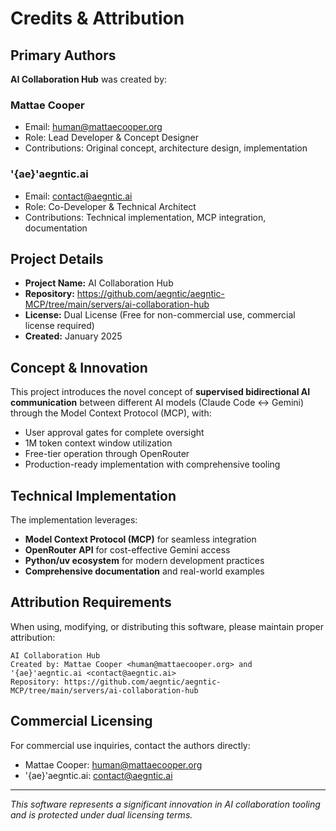 # Credits & Attribution

## Primary Authors

**AI Collaboration Hub** was created by:

### Mattae Cooper
- Email: human@mattaecooper.org
- Role: Lead Developer & Concept Designer
- Contributions: Original concept, architecture design, implementation

### '{ae}'aegntic.ai
- Email: contact@aegntic.ai  
- Role: Co-Developer & Technical Architect
- Contributions: Technical implementation, MCP integration, documentation

## Project Details

- **Project Name:** AI Collaboration Hub
- **Repository:** https://github.com/aegntic/aegntic-MCP/tree/main/servers/ai-collaboration-hub
- **License:** Dual License (Free for non-commercial use, commercial license required)
- **Created:** January 2025

## Concept & Innovation

This project introduces the novel concept of **supervised bidirectional AI communication** between different AI models (Claude Code ↔ Gemini) through the Model Context Protocol (MCP), with:

- User approval gates for complete oversight
- 1M token context window utilization 
- Free-tier operation through OpenRouter
- Production-ready implementation with comprehensive tooling

## Technical Implementation

The implementation leverages:
- **Model Context Protocol (MCP)** for seamless integration
- **OpenRouter API** for cost-effective Gemini access
- **Python/uv ecosystem** for modern development practices
- **Comprehensive documentation** and real-world examples

## Attribution Requirements

When using, modifying, or distributing this software, please maintain proper attribution:

```
AI Collaboration Hub
Created by: Mattae Cooper <human@mattaecooper.org> and '{ae}'aegntic.ai <contact@aegntic.ai>
Repository: https://github.com/aegntic/aegntic-MCP/tree/main/servers/ai-collaboration-hub
```

## Commercial Licensing

For commercial use inquiries, contact the authors directly:
- Mattae Cooper: human@mattaecooper.org
- '{ae}'aegntic.ai: contact@aegntic.ai

---

*This software represents a significant innovation in AI collaboration tooling and is protected under dual licensing terms.*
